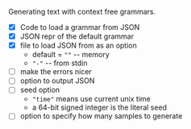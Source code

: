 Generating text with context free grammars.

* [x] Code to load a grammar from JSON
* [x] JSON repr of the default grammar
* [x] file to load JSON from as an option
    * default = `""` -- memory
    * `"-"` -- from stdin
* [ ] make the errors nicer
* [ ] option to output JSON
* [ ] seed option
    * `"time"` means use current unix time
    * a 64-bit signed integer is the literal seed
* [ ] option to specify how many samples to generate